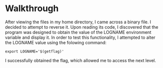 # Walkthrough

After viewing the files in my home directory, I came across a binary file. I decided to attempt to reverse it. Upon reading its code, I discovered that the program was designed to obtain the value of the LOGNAME environment variable and display it. In order to test this functionality, I attempted to alter the LOGNAME value using the folowing command:
```
export LOGNAME='$(getflag)'
```
I successfully obtained the flag, which allowed me to access the next level.
